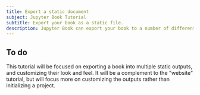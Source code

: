 ```yaml
---
title: Export a static document
subject: Jupyter Book Tutorial
subtitle: Export your book as a static file.
description: Jupyter Book can export your book to a number of different static formats to share with others.
---
```


## To do

This tutorial will be focused on exporting a book into multiple static outputs, and customizing their look and feel. It will be a complement to the "website" tutorial, but will focus more on customizing the outputs rather than initializing a project.
